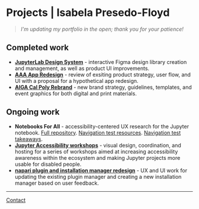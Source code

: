 # Projects | Isabela Presedo-Floyd

> *I'm updating my portfolio in the open; thank you for your patience!*

## Completed work

- [**JupyterLab Design System**](https://www.behance.net/gallery/154479309/JupyterLab-Design-System) - interactive Figma design library creation and management, as well as product UI improvements.
- [**AAA App Redesign**](https://www.behance.net/gallery/74520967/AAA-App-Redesign-UX-and-UI) - review of exsiting product strategy, user flow, and UI with a proposal for a hypothetical app redesign.
- [**AIGA Cal Poly Rebrand**](https://www.behance.net/gallery/96067143/AIGA-Cal-Poly-Rebrand) - new brand strategy, guidelines, templates, and event graphics for both digital and print materials.

## Ongoing work 

- **Notebooks For All** - accessibility-centered UX research for the Jupyter notebook. [Full repository](https://github.com/Iota-School/notebooks-for-all). [Navigation test resources](https://github.com/Iota-School/notebooks-for-all/pull/26). [Navigation test takeaways](https://github.com/Iota-School/notebooks-for-all/issues?q=is%3Aissue+is%3Aopen+label%3A%22test+1%3A+navigation%22).
- [**Jupyter Accessibility workshops**](https://github.com/Quansight-Labs/jupyter-accessibility-workshops#readme) - visual design, coordination, and hosting for a series of workshops aimed at increasing accessibility awareness within the ecosystem and making Jupyter projects more usable for disabled people.
- [**napari plugin and installation manager redesign**](https://github.com/napari/napari/issues/4952) - UX and UI work for updating the existing plugin manager and creating a new installation manager based on user feedback.

---

[Contact](contact.md)